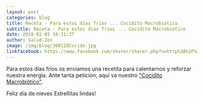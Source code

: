 ```yaml
---
layout: post
categories: blog
title: Receta - Para estos dias frios ... Cocidito Macrobiótico
subtitle: Receta - Para estos dias frios ... Cocidito Macrobiótico
date: 2018-02-05 10:11:27
author: Salud-Zen
image: /img/blog/300118Cocido.jpg
linkfacebook: https://www.facebook.com/sharer/sharer.php?u=http%3A%2F%2Fwww.salud-zen.com%2Fblog%2F2018%2F02%2F05%2FReceta-CocidoMacrobiotico.html&amp;src=sdkpreparse
---
```

Para estos días fríos os enviamos una recetita para calentarnos y reforzar nuestra energía. Ante tanta petición, aquí va nuestro ["Cocidito Macrobiótico"][receta].

Feliz día de nieves Estrellitas lindas!

[receta]: {{site.url}}{{site.baseurl}}/principal/2018/02/05/cocido-macrobiotico.html
